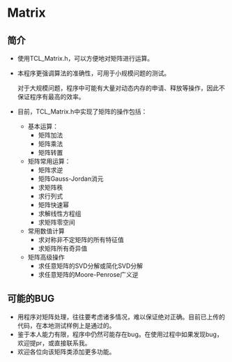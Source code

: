 # Matrix

## 简介

- 使用TCL_Matrix.h，可以方便地对矩阵进行运算。

- 本程序更强调算法的准确性，可用于小规模问题的测试。

  对于大规模问题，程序中可能有大量对动态内存的申请、释放等操作，因此不保证程序有最高的效率。

- 目前，TCL_Matrix.h中实现了矩阵的操作包括：

  - 基本运算：
    - 矩阵加法
    - 矩阵乘法
    - 矩阵转置
  - 矩阵常用运算：
    - 矩阵求逆
    - 矩阵Gauss-Jordan消元
    - 求矩阵秩
    - 求行列式
    - 矩阵快速幂
    - 求解线性方程组
    - 求矩阵零空间
  - 常用数值计算
    - 求对称非不定矩阵的所有特征值
    - 求矩阵所有奇异值
  - 矩阵高级操作
    - 求任意矩阵的SVD分解或简化SVD分解
    - 求任意矩阵的Moore-Penrose广义逆

## 可能的BUG

- 用程序对矩阵处理，往往要考虑诸多情况，难以保证绝对正确。目前已上传的代码，在本地测试样例上是通过的。
- 鉴于本人能力有限，程序中仍然可能存在bug。在使用过程中如果发现bug，欢迎提pr，或直接联系我。
- 欢迎各位向该矩阵类添加更多功能。
